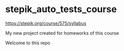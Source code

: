 # stepik_auto_tests_course
https://stepik.org/course/575/syllabus

My new project created for homeworks of this course

Welcome to this repo